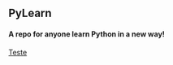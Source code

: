 ## PyLearn

#### A repo for anyone learn Python in a new way!

[Teste]("https://github.com/JohnnyStein/PyLearn/Introduction")